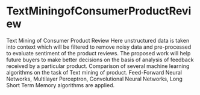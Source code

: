 # TextMiningofConsumerProductReview
Text Mining of Consumer Product Review
Here unstructured data is taken into context which will be filtered to remove noisy data and pre-processed to evaluate sentiment of the 
product reviews. The proposed work will help future buyers to make better decisions on the basis of analysis of feedback received by a 
particular product. Comparison of several machine learning algorithms on the task of Text mining of product. Feed-Forward Neural Networks, 
Multilayer Perceptron, Convolutional Neural Networks, Long Short Term Memory algorithms are applied.
